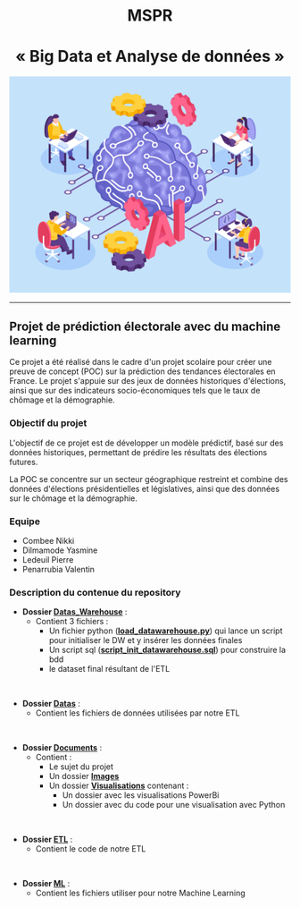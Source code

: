 
<h1 align="center"> MSPR</h1>
<h1 align="center"> « Big Data et Analyse de données » </h1>

![alt text](Documents/Images/AI.jpg)

---

## Projet de prédiction électorale avec du machine learning
Ce projet a été réalisé dans le cadre d'un projet scolaire pour créer une preuve de concept (POC) sur la prédiction des tendances électorales en France. Le projet s'appuie sur des jeux de données historiques d'élections, ainsi que sur des indicateurs socio-économiques tels que le taux de chômage et la démographie.

### Objectif du projet

L'objectif de ce projet est de développer un modèle prédictif, basé sur des données historiques, permettant de prédire les résultats des élections futures. 

La POC se concentre sur un secteur géographique restreint et combine des données d'élections présidentielles et législatives, ainsi que des données sur le chômage et la démographie.

### Equipe 

- Combee Nikki
- Dilmamode Yasmine
- Ledeuil Pierre
- Penarrubia Valentin

### Description du contenue du repository

- **Dossier [Datas_Warehouse](Datas_Warehouse/)** :
    - Contient 3 fichiers : 
        - Un fichier python (**[load_datawarehouse.py](Data_Warehouse\load_datawarehouse.py)**) qui lance un script pour initialiser le DW et y insérer les données finales
        - Un script sql (**[script_init_datawarehouse.sql](Data_Warehouse\script_init_datawarehouse.sql)**) pour construire la bdd
        - le dataset final résultant de l'ETL

<br>

- **Dossier [Datas](Datas/)** :
    - Contient les fichiers de données utilisées par notre ETL

<br>

- **Dossier [Documents](Documents/)** :
    - Contient : 
        - Le sujet du projet
        - Un dossier **[Images](Images/)**      
        - Un dossier **[Visualisations](Visualisations/)** contenant : 
            - Un dossier avec les visualisations PowerBi
            - Un dossier avec du code pour une visualisation avec Python

<br>

- **Dossier [ETL](ETL/)** :
    - Contient le code de notre ETL 

<br>

- **Dossier [ML](ML/)** :
    - Contient les fichiers utiliser pour notre Machine Learning